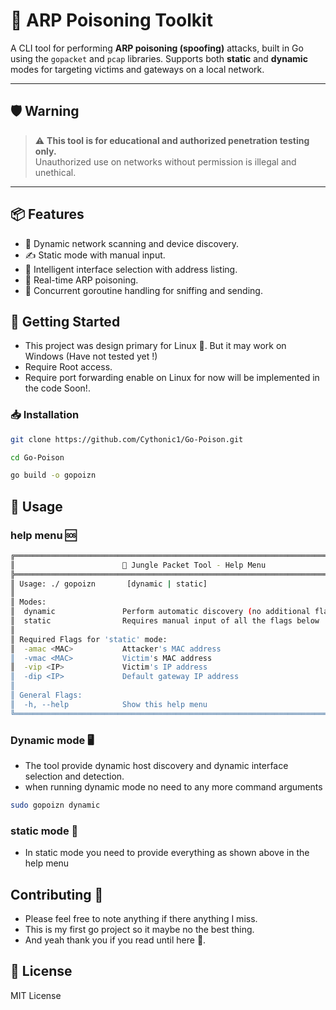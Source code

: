 # 🦍 ARP Poisoning Toolkit

A CLI tool for performing **ARP poisoning (spoofing)** attacks, built in Go using the `gopacket` and `pcap` libraries. Supports both **static** and **dynamic** modes for targeting victims and gateways on a local network.

---

## 🛡️ Warning

> ⚠️ **This tool is for educational and authorized penetration testing only.**  
> Unauthorized use on networks without permission is illegal and unethical.

---

## 📦 Features

- 🔎 Dynamic network scanning and device discovery.
- ✍️ Static mode with manual input.
- 🧠 Intelligent interface selection with address listing.
- 🎯 Real-time ARP poisoning.
- 🧵 Concurrent goroutine handling for sniffing and sending.


## 🚀 Getting Started
- This project was design primary for Linux 🐧. But it may work on Windows (Have not tested yet !)
- Require Root access.
- Require port forwarding enable on Linux for now will be implemented in the code Soon!.


### 📥 Installation

```bash
git clone https://github.com/Cythonic1/Go-Poison.git

cd Go-Poison

go build -o gopoizn

```

## 🧪 Usage

### help menu 🆘

```bash
╔════════════════════════════════════════════════════════════════════════════╗
║                        🦍 Jungle Packet Tool - Help Menu                   ║
╠════════════════════════════════════════════════════════════════════════════╣
║ Usage: ./ gopoizn       [dynamic | static]                                 ║
║                                                                            ║
║ Modes:                                                                     ║
║  dynamic               Perform automatic discovery (no additional flags)   ║
║  static                Requires manual input of all the flags below        ║
║                                                                            ║
║ Required Flags for 'static' mode:                                          ║
║  -amac <MAC>           Attacker's MAC address                              ║
║  -vmac <MAC>           Victim's MAC address                                ║
║  -vip <IP>             Victim's IP address                                 ║
║  -dip <IP>             Default gateway IP address                          ║
║                                                                            ║
║ General Flags:                                                             ║
║  -h, --help            Show this help menu                                 ║
╚════════════════════════════════════════════════════════════════════════════╝
```
### Dynamic mode 🖥️
- The tool provide dynamic host discovery and dynamic interface selection and detection.
- when running dynamic mode no need to any more command arguments

```bash
sudo gopoizn dynamic
```

### static mode 🧰
- In static mode you need to provide everything as shown above in the help menu



## Contributing 🤝
- Please feel free to note anything if there anything I miss.
- This is my first go project so it maybe no the best thing.
- And yeah thank you if you read until here 💓.


## 📜 License
MIT License
